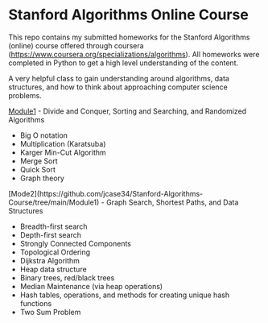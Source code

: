 # Stanford Algorithms Online Course

This repo contains my submitted homeworks for the Stanford Algorithms (online) course offered through coursera (https://www.coursera.org/specializations/algorithms). All homeworks were completed in Python to get a high level understanding of the content. 


A very helpful class to gain understanding around algorithms, data structures, and how to think about approaching computer science problems. 

[Module1](https://github.com/jcase34/Stanford-Algorithms-Course/tree/main/Module1) - Divide and Conquer, Sorting and Searching, and Randomized Algorithms
<ul>
<li>Big O notation
<li>Multiplication (Karatsuba)
<li>Karger Min-Cut Algorithm
<li>Merge Sort
<li>Quick Sort
<li>Graph theory
</ul>
[Mode2](https://github.com/jcase34/Stanford-Algorithms-Course/tree/main/Module1) - Graph Search, Shortest Paths, and Data Structures
<ul>
<li>Breadth-first search
<li>Depth-first search
<li>Strongly Connected Components
<li>Topological Ordering
<li>Dijkstra Algorithm
<li>Heap data structure
<li>Binary trees, red/black trees
<li>Median Maintenance (via heap operations)
<li>Hash tables, operations, and methods for creating unique hash functions
<li>Two Sum Problem
</ul>

